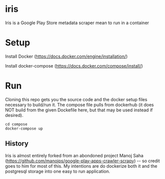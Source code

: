 # iris
Iris is a Google Play Store metadata scraper mean to run in a container

# Setup
Install Docker (https://docs.docker.com/engine/installation/)

Install docker-compose (https://docs.docker.com/compose/install/)


# Run

Cloning this repo gets you the source code and the docker setup files necessary to build/run it. The compose file pulls from dockerhub (it does NOT build from the given Dockefile here, but that may be used instead if desired).


```
cd compose
docker-compose up
```

## History
Iris is almost entirely forked from an abondoned project Manoj Saha (https://github.com/manojps/google-play-apps-crawler-scrapy) -- so credit goes to him for most of this.  My intentions are do dockerize both it and the postgresql storage into one easy to run application.
